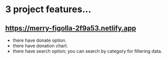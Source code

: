 # 3 project features...
## https://merry-figolla-2f9a53.netlify.app
- there have donate option.
- there have donation chart.
- there have search option; you can search by category for filtering data.
